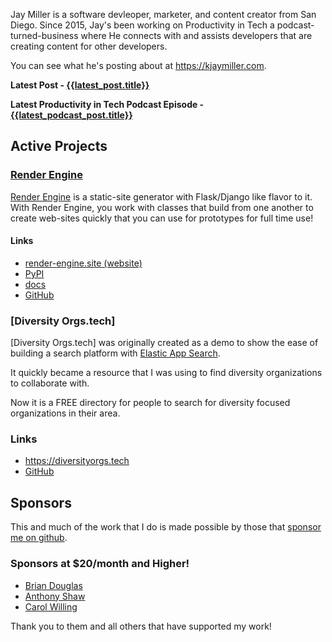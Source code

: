 Jay Miller is a software devleoper, marketer, and content creator from San Diego. Since 2015,  Jay's been working on Productivity in Tech a podcast-turned-business where He connects with and assists developers that are creating content for other developers. 

You can see what he's posting about at <https://kjaymiller.com>.

**Latest Post - [{{latest_post.title}}]({{latest_post.link}})**

**Latest Productivity in Tech Podcast Episode - [{{latest_podcast_post.title}}]({{latest_podcast_post.link}})**

## Active Projects

### [Render Engine]
[Render Engine] is a static-site generator with Flask/Django like flavor to it.
With Render Engine, you work with classes that build from one another to create
web-sites quickly that you can use for prototypes for full time use!

#### Links
- [render-engine.site (website)][Render Engine]
- [PyPI](https://pypi.org/project/render-engine)
- [docs](https://render-engine.readthedocs.io)
- [GitHub](https://github.com/kjaymiller/render_engine)

### [Diversity Orgs.tech]
[Diversity Orgs.tech] was originally created as a demo to show the ease of building a search platform with [Elastic App Search](https://www.elastic.co/app-search/).

It quickly became a resource that I was using to find diversity organizations to collaborate with. 

Now it is a FREE directory for people to search for diversity focused organizations in their area.

### Links
- <https://diversityorgs.tech>
- [GitHub](https://github.com/kjaymiller/diversity-orgs-tech)

## Sponsors
This and much of the work that I do is made possible by those that [sponsor me
on github](https://github.com/sponsors/kjaymiller).

### Sponsors at $20/month and Higher!
- [Brian Douglas](https://github.com/bdougie)
- [Anthony Shaw](https://github.com/toneybaloney)
- [Carol Willing](https://github.com/willingc)

Thank you to them and all others that have supported my work!

[Render Engine]: https://render-engine.site
[Transcriptor]: https://pypi.org/project/transcriptor
